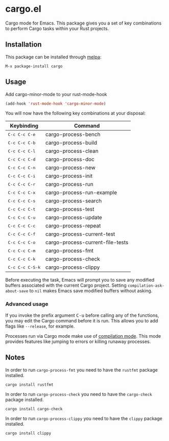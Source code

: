 # cargo.el

Cargo mode for Emacs. This package gives you a set of key combinations to perform Cargo tasks within your Rust projects.

## Installation

This package can be installed through [melpa](https://melpa.org/):

```
M-x package-install cargo
```

## Usage

Add cargo-minor-mode to your rust-mode-hook

```el
(add-hook 'rust-mode-hook 'cargo-minor-mode)
```

You will now have the following key combinations at your disposal:

 Keybinding             | Command
------------------------|----------------------
 <kbd>C-c C-c C-e</kbd> | cargo-process-bench
 <kbd>C-c C-c C-b</kbd> | cargo-process-build
 <kbd>C-c C-c C-l</kbd> | cargo-process-clean
 <kbd>C-c C-c C-d</kbd> | cargo-process-doc
 <kbd>C-c C-c C-n</kbd> | cargo-process-new
 <kbd>C-c C-c C-i</kbd> | cargo-process-init
 <kbd>C-c C-c C-r</kbd> | cargo-process-run
 <kbd>C-c C-c C-x</kbd> | cargo-process-run-example
 <kbd>C-c C-c C-s</kbd> | cargo-process-search
 <kbd>C-c C-c C-t</kbd> | cargo-process-test
 <kbd>C-c C-c C-u</kbd> | cargo-process-update
 <kbd>C-c C-c C-c</kbd> | cargo-process-repeat
 <kbd>C-c C-c C-f</kbd> | cargo-process-current-test
 <kbd>C-c C-c C-o</kbd> | cargo-process-current-file-tests
 <kbd>C-c C-c C-m</kbd> | cargo-process-fmt
 <kbd>C-c C-c C-k</kbd> | cargo-process-check
 <kbd>C-c C-c C-S-k</kbd> | cargo-process-clippy

Before executing the task, Emacs will prompt you to save any modified buffers
associated with the current Cargo project. Setting `compilation-ask-about-save`
to `nil` makes Emacs save modified buffers without asking.

### Advanced usage

If you invoke the prefix argument <kbd>C-u</kbd> before calling any of
the functions, you may edit the Cargo command before it is run. This
allows you to add flags like `--release`, for example.

Processes run via Cargo mode make use of [compilation mode][]. This
mode provides features like jumping to errors or killing runaway
processes.

[compilation mode]: https://www.gnu.org/software/emacs/manual/html_node/emacs/Compilation-Mode.html

## Notes

In order to run `cargo-process-fmt` you need to have the `rustfmt` package installed.

```
cargo install rustfmt
```

In order to run `cargo-process-check` you need to have the `cargo-check` package installed.

```
cargo install cargo-check
```

In order to run `cargo-process-clippy` you need to have the `clippy` package installed.

```
cargo install clippy
```
